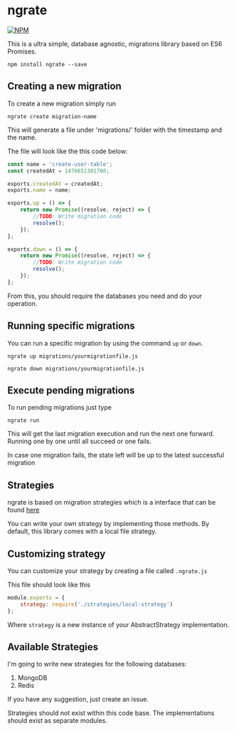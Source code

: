# ngrate

[![NPM](https://nodei.co/npm/ngrate.png)](https://nodei.co/npm/ngrate/)

This is a ultra simple, database agnostic, migrations library based on ES6 Promises.

`npm install ngrate --save`

## Creating a new migration

To create a new migration simply run

`ngrate create migration-name`

This will generate a file under 'migrations/' folder with the timestamp and the name.

The file will look like the this code below:

```javascript
const name = 'create-user-table';
const createdAt = 1476651301760;

exports.createdAt = createdAt;
exports.name = name;

exports.up = () => {
    return new Promise((resolve, reject) => {
        //TODO: Write migration code
        resolve();
    });
};

exports.down = () => {
    return new Promise((resolve, reject) => {
        //TODO: Write migration code
        resolve();
    });
};
```

From this, you should require the databases you need and do your operation.

## Running specific migrations

You can run a specific migration by using the command `up` or `down`.

`ngrate up migrations/yourmigrationfile.js`

`ngrate down migrations/yourmigrationfile.js`

## Execute pending migrations

To run pending migrations just type

`ngrate run`

This will get the last migration execution and run the next one forward. Running one by one until all succeed or one fails.

In case one migration fails, the state left will be up to the latest successful migration

## Strategies

ngrate is based on migration strategies which is a interface that can be found [here](filllink)

You can write your own strategy by implementing those methods. By default, this library comes with a local file strategy.

## Customizing strategy

You can customize your strategy by creating a file called `.ngrate.js`

This file should look like this

````javascript
module.exports = {
    strategy: require('./strategies/local-strategy')
};
````

Where `strategy` is a new instance of your AbstractStrategy implementation.

## Available Strategies

I'm going to write new strategies for the following databases:
1. MongoDB
1. Redis

If you have any suggestion, just create an issue.

Strategies should not exist within this code base. The implementations should exist as separate modules.
